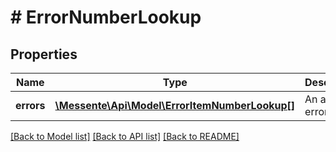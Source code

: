 # # ErrorNumberLookup

## Properties

Name | Type | Description | Notes
------------ | ------------- | ------------- | -------------
**errors** | [**\Messente\Api\Model\ErrorItemNumberLookup[]**](ErrorItemNumberLookup.md) | An array of errors |

[[Back to Model list]](../../README.md#models) [[Back to API list]](../../README.md#endpoints) [[Back to README]](../../README.md)
